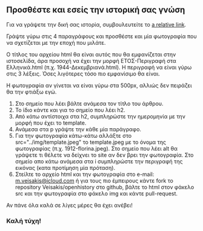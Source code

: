 ## Προσθέστε και εσείς την ιστορική σας γνώση

Για να γράψετε την δική σας ιστορία, συμβουλευτείτε το [a relative link](template.html).

Γράψτε γύρω στις 4 παραγράφους και προσθέστε και μία φωτογραφία που να σχετίζεται με την εποχή που μιλάτε.

Ο τίτλος του αρχείου html θα είναι αυτός που θα εμφανίζεται στην ιστοσελίδα, άρα προσοχή να έχει την μορφή ΕΤΟΣ-Περιγραφή στα Ελληνικά.html (π.χ. 1944-Δεκεμβριανά.html). Η περιγραφή να είναι γύρω στις 3 λέξεις. Όσες λιγότερες τόσο πιο εμφανίσιμο θα είναι.

Η φωτογραφία αν γίνεται να είναι γύρω στα 500px, αλλιώς δεν πειράζει θα την φτιάξω εγώ.

1. Στο σημείο που λέει <title> και </title> βάλτε ανάμεσα τον τίτλο του άρθρου.
2. Το ίδιο κάντε και για το σημείο που λέει h2.
3. Από κάτω αντίστοιχα στα h2, συμπληρώστε την ημερομηνία με την μορφή που έχει το template.
4. Ανάμεσα στα p γράψτε την κάθε μία παράγραφο.
5. Για την φωτογραφία κάτω-κάτω αλλάξτε στο src="../img/template.jpeg" το template.jpeg με το όνομα της φωτογραφίας (π.χ. 1912-florina.jpeg). Στο σημείο που λέει alt θα γράψετε τι θέλετε να δείχνει το site αν δεν βρει την φωτογραφία. Στο σημείο απο κάτω ανάμεσα στα i συμπληρώστε την περιγραφή της εικόνας (κατα προτίμηση μία πρόταση).
6. Στείλτε το αρχείο html και την φωτογραφία στο e-mail: m.veisakis@icloud.com ή για τους πιο έμπειρους κάντε fork το repository Veisakis/openhistory στο github, βάλτε το html στον φάκελο src και την φωτογραφία στο φάκελο img και κάντε pull-request.

Αν πάνε όλα καλά σε λίγες μέρες θα έχει ανέβει!
### Καλή τύχη!
